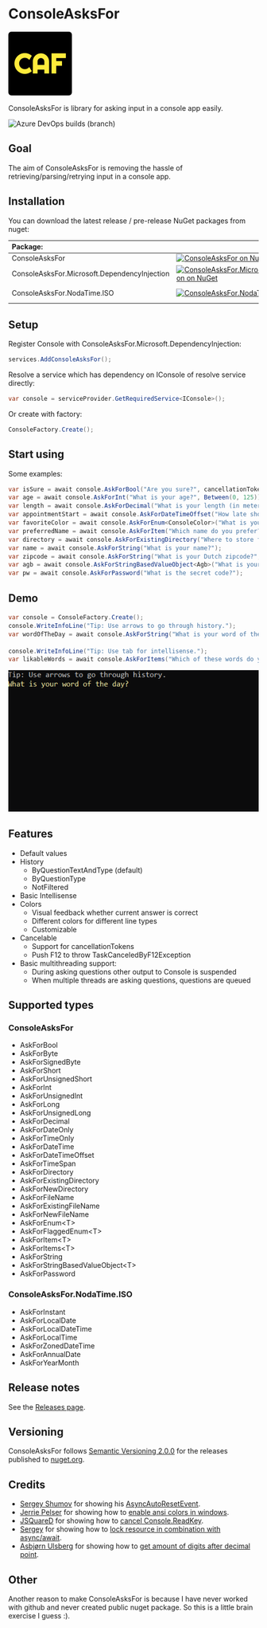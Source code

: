 # ConsoleAsksFor
![Icon](https://raw.githubusercontent.com/Pjotrtje/ConsoleAsksFor/main/docs/icon-128x128.png) 

ConsoleAsksFor is library for asking input in a console app easily.

![Azure DevOps builds (branch)](https://img.shields.io/azure-devops/build/Pjotrtje/PvS/20/main)


## Goal
The aim of ConsoleAsksFor is removing the hassle of retrieving/parsing/retrying input in a console app.


## Installation
You can download the latest release / pre-release NuGet packages from nuget:


 | Package: |  |  | 
 | :--- | --- | --- |
 | ConsoleAsksFor | [![ConsoleAsksFor on NuGet](https://img.shields.io/nuget/v/ConsoleAsksFor.svg)](https://www.nuget.org/packages/ConsoleAsksFor) | [![ConsoleAsksFor downloads on NuGet](https://img.shields.io/nuget/dt/ConsoleAsksFor.svg)](https://www.nuget.org/packages/ConsoleAsksFor) |
 | ConsoleAsksFor.Microsoft.DependencyInjection | [![ConsoleAsksFor.Microsoft.DependencyInjection on NuGet](https://img.shields.io/nuget/v/ConsoleAsksFor.Microsoft.DependencyInjection.svg)](https://www.nuget.org/packages/ConsoleAsksFor.Microsoft.DependencyInjection) | [![ConsoleAsksFor.Microsoft.DependencyInjection downloads on NuGet](https://img.shields.io/nuget/dt/ConsoleAsksFor.Microsoft.DependencyInjection.svg)](https://www.nuget.org/packages/ConsoleAsksFor.Microsoft.DependencyInjection) | 
 | ConsoleAsksFor.NodaTime.ISO | [![ConsoleAsksFor.NodaTime.ISO on NuGet](https://img.shields.io/nuget/v/ConsoleAsksFor.NodaTime.ISO.svg)](https://www.nuget.org/packages/ConsoleAsksFor.NodaTime.ISO) | [![ConsoleAsksFor.NodaTime.ISO downloads on NuGet](https://img.shields.io/nuget/dt/ConsoleAsksFor.NodaTime.ISO.svg)](https://www.nuget.org/packages/ConsoleAsksFor.NodaTime.ISO) |


## Setup

Register Console with ConsoleAsksFor.Microsoft.DependencyInjection:

```csharp
services.AddConsoleAsksFor();
```

Resolve a service which has dependency on IConsole of resolve service directly:

```csharp
var console = serviceProvider.GetRequiredService<IConsole>();
```

Or create with factory:

```csharp
ConsoleFactory.Create();
```


## Start using
Some examples:

```csharp
var isSure = await console.AskForBool("Are you sure?", cancellationToken: cancellationToken);
var age = await console.AskForInt("What is your age?", Between(0, 125));
var length = await console.AskForDecimal("What is your length (in meters)?", Scale.Two, Between(0m, 2.5m));
var appointmentStart = await console.AskForDateTimeOffset("How late should we meet?", TimeZoneInfo.Local, AtLeast(DateTimeOffset.Now), defaultValue: DateTimeOffset.Now.AddHours(1));
var favoriteColor = await console.AskForEnum<ConsoleColor>("What is your favorite color?");
var preferredName = await console.AskForItem("Which name do you prefer?", ["Jantje", "Pietje"]);
var directory = await console.AskForExistingDirectory("Where to store file?", defaultValue: new DirectoryInfo(@"C:\Temp"));
var name = await console.AskForString("What is your name?");
var zipcode = await console.AskForString("What is your Dutch zipcode?", new Regex("^[1-9][0-9]{3}[A-Z]{2}$"), "Format: '5555AA' where first digit is not a 0");
var agb = await console.AskForStringBasedValueObject<Agb>("What is your agb?", Agb.TryParse, x => x.ToString(), "8 numbers");
var pw = await console.AskForPassword("What is the secret code?");
```


## Demo
```csharp
var console = ConsoleFactory.Create();
console.WriteInfoLine("Tip: Use arrows to go through history.");
var wordOfTheDay = await console.AskForString("What is your word of the day?");

console.WriteInfoLine("Tip: Use tab for intellisense.");
var likableWords = await console.AskForItems("Which of these words do you like?", ["Whale", "Yesterday", "Some", "Stereo", "Random"]);
```
![Demo](https://raw.githubusercontent.com/Pjotrtje/ConsoleAsksFor/main/docs/demo.gif)


## Features
* Default values
* History
  * ByQuestionTextAndType (default)
  * ByQuestionType
  * NotFiltered
* Basic Intellisense
* Colors
  * Visual feedback whether current answer is correct
  * Different colors for different line types
  * Customizable
* Cancelable
  * Support for cancellationTokens
  * Push F12 to throw TaskCanceledByF12Exception
* Basic multithreading support:
  * During asking questions other output to Console is suspended
  * When multiple threads are asking questions, questions are queued


## Supported types
### ConsoleAsksFor
* AskForBool
* AskForByte 
* AskForSignedByte
* AskForShort 
* AskForUnsignedShort
* AskForInt 
* AskForUnsignedInt
* AskForLong 
* AskForUnsignedLong
* AskForDecimal
* AskForDateOnly
* AskForTimeOnly
* AskForDateTime
* AskForDateTimeOffset
* AskForTimeSpan
* AskForDirectory 
* AskForExistingDirectory 
* AskForNewDirectory
* AskForFileName 
* AskForExistingFileName 
* AskForNewFileName
* AskForEnum\<T>
* AskForFlaggedEnum\<T>
* AskForItem\<T>
* AskForItems\<T>
* AskForString
* AskForStringBasedValueObject\<T>
* AskForPassword


### ConsoleAsksFor.NodaTime.ISO
* AskForInstant
* AskForLocalDate
* AskForLocalDateTime
* AskForLocalTime
* AskForZonedDateTime
* AskForAnnualDate
* AskForYearMonth


## Release notes
See the [Releases page](https://github.com/Pjotrtje/ConsoleAsksFor/releases/).


## Versioning
ConsoleAsksFor follows [Semantic Versioning 2.0.0](http://semver.org/spec/v2.0.0.html) for the releases published to [nuget.org](https://www.nuget.org/).

## Credits
* [Sergey Shumov](https://gist.github.com/SHSE) for showing his [AsyncAutoResetEvent](https://gist.github.com/SHSE/5107198).
* [Jerrie Pelser](https://www.jerriepelser.com/) for showing how to [enable ansi colors in windows](https://www.jerriepelser.com/blog/using-ansi-color-codes-in-net-console-apps/).
* [JSQuareD](https://stackoverflow.com/users/1370541/jsquared) for showing how to [cancel Console.ReadKey](https://stackoverflow.com/questions/57615/how-to-add-a-timeout-to-console-readline/18342182#18342182).
* [Sergey](https://stackoverflow.com/users/1844247/sergey) for showing how to [lock resource in combination with async/await](https://stackoverflow.com/questions/7612602/why-cant-i-use-the-await-operator-within-the-body-of-a-lock-statement/50139704#50139704).
* [Asbjørn Ulsberg](https://gist.github.com/asbjornu) for showing how to [get amount of digits after decimal point](https://gist.github.com/asbjornu/c1f43647c9c2e3723a7a).

## Other
Another reason to make ConsoleAsksFor is because I have never worked with github and never created public nuget package. So this is a little brain exercise I guess :). 

